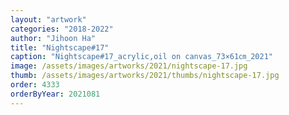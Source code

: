 ```yaml
---
layout: "artwork"
categories: "2018-2022"
author: "Jihoon Ha"
title: "Nightscape#17"
caption: "Nightscape#17_acrylic,oil on canvas_73×61㎝_2021"
image: /assets/images/artworks/2021/nightscape-17.jpg
thumb: /assets/images/artworks/2021/thumbs/nightscape-17.jpg
order: 4333
orderByYear: 2021081
---
```

